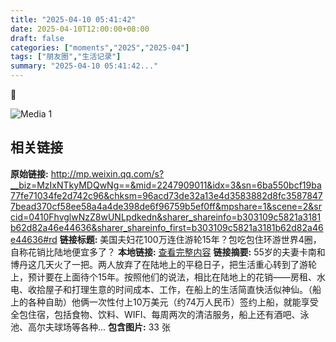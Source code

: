 ```yaml
---
title: "2025-04-10 05:41:42"
date: 2025-04-10T12:00:00+08:00
draft: false
categories: ["moments","2025","2025-04"]
tags: ["朋友圈","生活记录"]
summary: "2025-04-10 05:41:42..."
---
```


🐴

![Media 1](/Moments/photos/2025-04-10/202504100541420.jpg)

## 相关链接

**原始链接:** http://mp.weixin.qq.com/s?__biz=MzIxNTkyMDQwNg==&mid=2247909011&idx=3&sn=6ba550bcf19ba77fe71034fe2d742c96&chksm=96acd73de32a13e4d3583882d8fc35878477bead370cf58ee58a4a4de398de6f96759b5ef0ff&mpshare=1&scene=2&srcid=0410FhvglwNzZ8wUNLpdkedn&sharer_shareinfo=b303109c5821a3181b62d82a46e44636&sharer_shareinfo_first=b303109c5821a3181b62d82a46e44636#rd
**链接标题:** 美国夫妇花100万连住游轮15年？包吃包住环游世界4圈，自称花销比陆地便宜多了？
**本地链接:** [查看完整内容](/link_content/2025/04/2025-04-10-2/link_content/)
**链接摘要:** 55岁的夫妻卡南和博丹这几天火了一把。两人放弃了在陆地上的平稳日子，把生活重心转到了游轮上，预计要在上面待个15年。按照他们的说法，相比在陆地上的花销——房租、水电、收拾屋子和打理生意的时间成本、工作，在船上的生活简直快活似神仙。（船上的各种自助）他俩一次性付上10万美元（约74万人民币）签约上船，就能享受全包住宿，包括食物、饮料、WIFI、每周两次的清洁服务，船上还有酒吧、泳池、高尔夫球场等各种...
**包含图片:** 33 张

